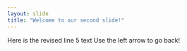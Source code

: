 ```yaml
---
layout: slide
title: "Welcome to our second slide!"
---
```

Here is the revised line 5 text
Use the left arrow to go back!

